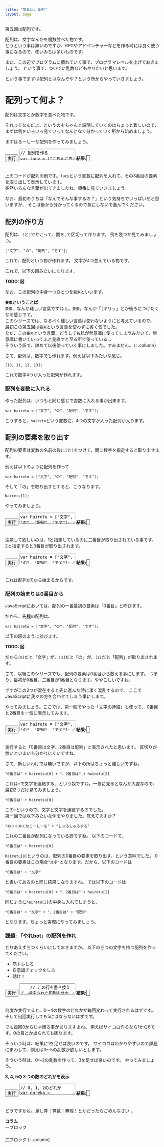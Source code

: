 ```yaml
---
title: "第五回: 配列"
layout: page
---
```


<link rel="stylesheet" href="https://cdnjs.cloudflare.com/ajax/libs/codemirror/5.35.0/codemirror.css" />
<script src="https://cdnjs.cloudflare.com/ajax/libs/codemirror/5.35.0/codemirror.js"></script>
<script src="https://cdnjs.cloudflare.com/ajax/libs/codemirror/5.35.0/mode/javascript/javascript.js"></script>
<style>
    .CodeMirror { height: auto; border: 1px solid #ddd; }
    .console { border: 1px solid #333; color: rgb(48, 68, 216); padding: 0px 5px 0px 5px; }

    .answer {color: red;  }
    .hideanswer { display: none; }
    .result {font-size: large;}
    .wrong {color: red;  }
    .correct {color: rgb(0, 89, 255);  }



    .column{
        padding: 0.5em 1em;
        margin: 2em 0;
        color: #5d627b;
        background: white;
        border-top: solid 5px #5d627b;
        box-shadow: 0 3px 5px rgba(0, 0, 0, 0.22);
    }    
</style>
<link rel="stylesheet" href="https://rawgit.com/karino2/js-introduction/master/scripts/smoke.css" />
<script src="https://rawgit.com/karino2/js-introduction/master/scripts/smoke.min.js"></script>                    
<script src="https://neil.fraser.name/software/JS-Interpreter/acorn_interpreter.js"></script>

<script type="text/javascript" src="https://rawgit.com/karino2/js-introduction/master/scripts/env.js"></script>



<script>
var questions = [];


  document.body.onload = function() {
    myInterpreter = new Interpreter('MessageBox = {show: SmokeAlert, yesNo: SmokeYesNo};', initFunc);
    scenarioPlayer = new Interpreter('MessageBox = {show: SmokeAlert, yesNo: SmokeYesNo};', initScnearioPlayerFunc);


    setupAllREPL2(1);
    setupAllQuestionsWithScnario(questions);
  }
</script>


第五回は配列です。

配列は、文字なんかを複数並べた物です。  
どうという事は無いのですが、RPGやアドベンチャーなどを作る時には良く使う事になるので、使いみちは多いものです。

また、この辺でプログラムに慣れていく事で、プログラマレベルを上げておきましょう。
という事で、ついでに乱数などもやりたいと思います。

という事でまずは配列とはなんぞや？という所からやっていきましょう。

# 配列って何よ？

配列は文字とか数字を並べた物です。

それってなんだよ、というのをちゃんと説明していくのはちょっと難しいので、まずは例をいろいろ見ていってなんとなく分かっていく所から始めましょう。

まずはるーしーな配列を作ってみましょう。

<div id="ex1">
<input type="button" value="実行" />
<textarea>
// 配列を作る
var lucy = ["こちんこちん", "しゅるしゅる", "麦茶", "こーしー", "ネクター", "蕎麦充", "ぬっくぬく"];

// 配列の三番目を表示する。何故か結果は「こーしー」
MessageBox.show(lucy[3]);</textarea>
<b>結果:</b> <span class="console"></span><br>
</div>
  
　  
上のコードが配列の例です。`lucy`という変数に配列を入れて、その3番目の要素を取り出して表示しています。  
突然いろんな言葉が出てきましたね。順番に見ていきましょう。

なお、最初のうちは「なんでそんな事するの？」という気持ちでいっぱいだと思いますが、
そこは後から分かってくるので気にしないで進んでください。


## 配列の作り方

配列は、`[`と`]`でかこって、間を`,`で区切って作ります。
例を幾つか見てみましょう。

```
["文字", "の", "配列", "です"];
```

これで、配列という物が作れます。
文字が4つ並んでいる物です。

これで、以下の図みたいになります。

**TODO: 図**

なお、この配列の中身一つひとつを`要素`といいます。

**`要素`ということば**  
`要素`、なんか難しい言葉ですねぇ。`要素`。なんか「（キリッ」とか後ろにつけたくなる感じです。  
このシリーズでは、なるべく難しい言葉は使わないようにと考えているので、
最初この第五回は`要素`という言葉を使わずに書く気でした。
　  
ただ、この`要素`という言葉、どうしても私が無意識に使ってしまうみたいで、無意識に書いていってふと見直すと至る所で使っている…  
そういう訳で、諦めて以後使っていく事にしました。すみません…
{: .column}


さて、配列は、数字でも作れます。例えば以下みたいな感じ。


```
[10, 11, 12, 13];
```

これで数字4つが入った配列が作れます。

### 配列を変数に入れる

作った配列は、いつもと同じ感じで変数に入れる事が出来ます。

```
var hairetu = ["文字", "の", "配列", "です"];
```

こうすると、`hairetu`という変数に、4つの文字が入った配列が入ります。


## 配列の要素を取り出す

配列の要素は変数の名前の後に`[`と`]`をつけて、間に数字を指定すると取り出せます。

例えば以下のように配列を作って

```
var hairetu = ["文字", "の", "配列", "です"];
```

そして「の」を取り出すとすると、こうなります。

```
hairetu[1];
```

やってみましょう。

<div id="ex2">
<input type="button" value="実行" />
<textarea>
var hairetu = ["文字", "の", "配列", "です"];
hairetu[1];</textarea>
<b>結果:</b> <span class="console"></span><br>
</div>
  
　  
注意して欲しいのは、1と指定しているのに二番目が取り出されている事です。
2と指定すると3番目が取り出されます。

<div id="ex3">
<input type="button" value="実行" />
<textarea>
var hairetu = ["文字", "の", "配列", "です"];
hairetu[2];</textarea>
<b>結果:</b> <span class="console"></span><br>
</div>
  
　  
これは配列が0から始まるからです。

### 配列の始まりは0番目から

JavaScriptにおいては、配列の一番最初の要素は「0番目」と呼びます。

だから、先程の配列は、

```
var hairetu = ["文字", "の", "配列", "です"];
```

以下の図のように並びます。

**TODO: 図**

だから`[0]`だと「文字」が、`[1]`だと「の」が、`[2]`だと「配列」が取り出されます。

さて、以後このシリーズでも、配列の要素は0番目から数える事にします。
つまり、最初が0番目、二番目が1番目となります。ややこしいですね。

ですがこの2つが混在すると先に進んだ時に凄く混乱するので、
ここでJavaScriptに我々の方を合わせてしまう事にします。

やってみましょう。ここでは、第一回でやった「文字の連結」も使って、
0番目と2番目を一気に表示してみます。

<div id="ex4">
<input type="button" value="実行" />
<textarea>
var hairetu = ["文字", "の", "配列", "です"];
MessageBox.show("0番目は" + hairetsu[0] + "、2番目は" + hairetu[2]);</textarea>
<b>結果:</b> <span class="console"></span><br>
</div>
  
　  
実行すると「0番目は文字、2番目は配列」と表示されたと思います。
区切りが無いといまいち分かりにくいですね。

さて、新しいわけでは無いですが、以下の所はちょっと難しいですね。

```
"0番目は" + hairetsu[0] + "、2番目は" + hairetu[2]
```

これは`+`で文字を連結する、という奴ですね。一気に見るとなんか大変なので、最初2つだけ見てみましょう。


```
"0番目は" + hairetsu[0]
```

この`+`というので、文字と文字を連結するのでした。  
第一回では以下みたいな例をやりました。覚えてますか？

```
"ぬっくぬくなこーしーを" + "しゅるしゅるする"
```

これの二番目が配列になっている訳ですね。
以下のコードで、

```
"0番目は" + hairetsu[0]
```

`hairetu[0]`というのは、配列の0番目の要素を取り出す、という意味でした。
0番目の要素はこの場合`"文字"`となります。だから、以下のコードは

```
"0番目は" + "文字"
```

と書いてあるのと同じ結果になりますね。
では以下のコードは

```
"0番目は" + hairetsu[0] + "、2番目は" + hairetu[2]
```

同じように`hairetu[2]`の中身も入れてしまうと、

```
"0番目は" + "文字" + "、2番目は" + "配列"
```

となります。ちょっと実際にやってみましょう。


### 課題: 「やれbot」の配列を作れ

とりあえず三つくらいにしておきますか。
以下の三つの文字を持つ配列を作ってください。

- 筋トレしろ
- 自意識チェックをしろ
- 聴け！


<script>
var qobj = {
    id: "q1",
    scenarios: []
}

function verifyArrayEqual(expect, actual) {
  if(expect.length != actual.length) {
    if(actual.length > expect.length) {
      return "配列に"+ expect.length+" 個よりたくさん文字が入ってます！";
    } else {
      return "配列に"+ expect.length+"個文字が入ってないです。"+(expect.length-actual.length) + "個足りない...";
    }         
  }
  var mark = {};
  expect.forEach((elm)=>mark[elem] = false);
  actual.forEach((elm)=>mark[elem] = true);
  for(var key in mark) {
    if(!mark[key]) {
      return key + " が入っていません。";
    }
  }
  return true;
  
}

qobj.scenarios.push({
    setup: ()=> {},
    verify: (intp) => {
        if(intp.global.a.yare == undefined) {
          return "変数 yareがどっかいっちゃった？";
        }
        var actual = intp.global.a.yare;
        var expect = ["筋トレしろ", "自意識チェックをしろ", "聴け！"];
        return verifyArrayEqual(expect, actual);
    }
});
  questions.push(qobj);
 </script>


<div id="q1">
    <input type="button" value="実行" />
    <textarea>
    // この行を書き換えて、指定された配列を作れ。
    var yare = [];

    MessageBox.show(yare);
    </textarea>
    <b>結果:</b> <span class="console"></span><br>
    <span class="result"></span><br>
    <input type="button" value="答えを見る" />
    <div class="answer hideanswer">
答え:<br>
var yare = ["筋トレしろ", "自意識チェックをしろ", "聴け！"];
    </div>        
</div>
  
　  



**配列の最初は0番目？1番目？**  
配列の最初が0番目か1番目かは、言語によって異なります。
だいたいかっこつけてる言語は0番目から数えて、ゆとりっぽい言語は1番目から数えます。  
　  
例えばJavaScript、C、Javaなどはみんな0番目ですね。
一方で有名な所ではVBが1番目ですね。プログラムじゃないけどExcelも1から始まりますね。  
そういえばRとかMatlab、Octaveなどの数値計算系の言語も1番目か。  
こうして並べてみると、むしろ1番目から始まる言語の方が難しそうなのが多いですね。  
ゆとり説は最近は嘘か。  
　  
なんにせよ、配列の最初の要素が0か1かは言語によって決まっていて、
JavaScriptはたまたま0だ、という事です。
{: .column}


# 乱数でランダム

配列だけだといまいち面白い例が作れないので、ついでに乱数もやっておきましょう。
乱数は難しい概念ですが、ツクールとか触っている人は結構余裕でしょう。

さて、乱数も厳密には環境ごとに定義される物ですが、これはどこの環境もだいたい似たりよったりです。
このシリーズでは、`Math.randomInt`という物をこの目的に使う事にします。

例えば、0, 1, 2, 3, 4のどれかの数字を得たい場合、以下のようにします。

```
Math.randomInt(5);
```

このrandomIntは、0から指定された数字の「一つ下」までの乱数を返します。
いつも0からです。で、`5`を指定すると`5`は返ってきません。
`4`までしか返って来ないのです。  
なんでよ、って思うかもしれないけれど、ツクール MVがそうだから揃えました…  
0から数えるので一つ下まで、という事なのかもしれません。

実際に動かしてみましょう。


<div id="ex5">
<input type="button" value="実行" />
<textarea>
var doreka = Math.randomInt(5);
MessageBox.show(doreka);</textarea>
<b>結果:</b> <span class="console"></span><br>
</div>
  
　  
何度か実行すると、0〜4の数字のどれかが毎回変わって実行されるはずです。
そして何回実行しても5にはならないはずです。

でも毎回0からじゃ困る事がありますよね。
例えばサイコロ作るなら1から6です。0の目とか出られても困ります。

そういう時は、結果に1を足せば良いのです。
サイコロはわかりやすいので課題にまわして、例えば3〜5の乱数が欲しいとします。

そういう時は、0〜2の乱数を作って、3を足せば良いのです。
やってみましょう。

**3, 4, 5の３つの数のどれかを表示**
<div id="ex6">
<input type="button" value="実行" />
<textarea>
// 0, 1, 2のどれか
var doreka = Math.randomInt(3);

// 3を足すので、3, 4, 5のどれかになる。
doreka = doreka + 3;

MessageBox.show(doreka);</textarea>
<b>結果:</b> <span class="console"></span><br>
</div>
  
　  
どうですかね。足し算！算数！無理！とかだったらごめんなさい…












**コラム**  
一ブロック  
　  
二ブロック
{: .column}



